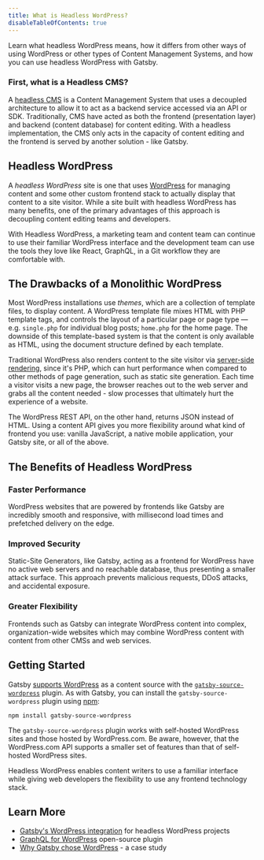 ```yaml
---
title: What is Headless WordPress?
disableTableOfContents: true
---
```


Learn what headless WordPress means, how it differs from other ways of using WordPress or other types of Content Management Systems, and how you can use headless WordPress with Gatsby.

### First, what is a Headless CMS?

A [headless CMS](/docs/glossary/headless-cms/) is a Content Management System that uses a decoupled architecture to allow it to act as a backend service accessed via an API or SDK. Traditionally, CMS have acted as both the frontend (presentation layer) and backend (content database) for content editing. With a headless implementation, the CMS only acts in the capacity of content editing and the frontend is served by another solution - like Gatsby.

## Headless WordPress

A _headless WordPress_ site is one that uses [WordPress](/solutions/wordpress) for managing content and some other custom frontend stack to actually display that content to a site visitor. While a site built with headless WordPress has many benefits, one of the primary advantages of this approach is decoupling content editing teams and developers.

With Headless WordPress, a marketing team and content team can continue to use their familiar WordPress interface and the development team can use the tools they love like React, GraphQL, in a Git workflow they are comfortable with.

## The Drawbacks of a Monolithic WordPress

Most WordPress installations use _themes_, which are a collection of template files, to display content. A WordPress template file mixes HTML with PHP template tags, and controls the layout of a particular page or page type — e.g. `single.php` for individual blog posts; `home.php` for the home page. The downside of this template-based system is that the content is only available as HTML, using the document structure defined by each template.

Traditional WordPress also renders content to the site visitor via [server-side rendering](/docs/glossary/server-side-rendering/), since it's PHP, which can hurt performance when compared to other methods of page generation, such as static site generation. Each time a visitor visits a new page, the browser reaches out to the web server and grabs all the content needed - slow processes that ultimately hurt the experience of a website.

The WordPress REST API, on the other hand, returns JSON instead of HTML. Using a content API gives you more flexibility around what kind of frontend you use: vanilla JavaScript, a native mobile application, your Gatsby site, or all of the above.

## The Benefits of Headless WordPress

### Faster Performance

WordPress websites that are powered by frontends like Gatsby are incredibly smooth and responsive, with millisecond load times and prefetched delivery on the edge.

### Improved Security

Static-Site Generators, like Gatsby, acting as a frontend for WordPress have no active web servers and no reachable database, thus presenting a smaller attack surface. This approach prevents malicious requests, DDoS attacks, and accidental exposure.

### Greater Flexibility

Frontends such as Gatsby can integrate WordPress content into complex, organization-wide websites which may combine WordPress content with content from other CMSs and web services.

## Getting Started

Gatsby [supports WordPress](/docs/how-to/sourcing-data/sourcing-from-wordpress/) as a content source with the [`gatsby-source-wordpress`](/plugins/gatsby-source-wordpress/) plugin. As with Gatsby, you can install the `gatsby-source-wordpress` plugin using [npm](/docs/glossary/#npm):

```shell
npm install gatsby-source-wordpress
```

The `gatsby-source-wordpress` plugin works with self-hosted WordPress sites and those hosted by WordPress.com. Be aware, however, that the WordPress.com API supports a smaller set of features than that of self-hosted WordPress sites.

Headless WordPress enables content writers to use a familiar interface while giving web developers the flexibility to use any frontend technology stack.

## Learn More

- [Gatsby's WordPress integration](/plugins/gatsby-source-wordpress/) for headless WordPress projects
- [GraphQL for WordPress](https://www.wpgraphql.com/) open-source plugin
- [Why Gatsby chose WordPress](/blog/gatsby-blog-wordpress/) - a case study
